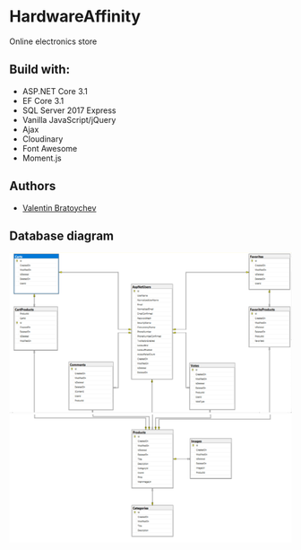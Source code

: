 # HardwareAffinity
Online electronics store

## Build with:

* ASP.NET Core 3.1
* EF Core 3.1
* SQL Server 2017 Express
* Vanilla JavaScript/jQuery
* Ajax
* Cloudinary
* Font Awesome
* Moment.js

## Authors

- [Valentin Bratoychev](https://github.com/vib1336)

## Database diagram

![Database diagram](/images/diagram1.PNG)
![Database diagram](/images/diagram2.PNG)